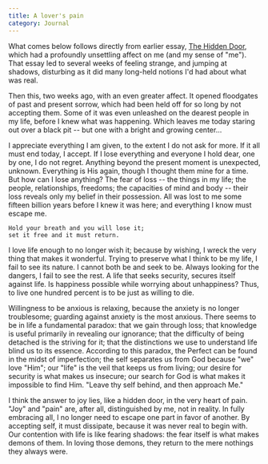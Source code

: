```yaml
---
title: A lover's pain
category: Journal
---
```


What comes below follows directly from earlier essay, [The Hidden Door](the.hidden.door),
which had a profoundly unsettling affect on me (and my sense of "me").
That essay led to several weeks of feeling strange, and jumping at
shadows, disturbing as it did many long-held notions I'd had about what
was real.

Then this, two weeks ago, with an even greater affect.  It opened
floodgates of past and present sorrow, which had been held off for so
long by not accepting them.  Some of it was even unleashed on the
dearest people in my life, before I knew what was happening.  Which
leaves me today staring out over a black pit -- but one with a bright
and growing center...

I appreciate everything I am given, to the extent I do not ask for more.
If it all must end today, I accept.  If I lose everything and everyone I
hold dear, one by one, I do not regret.  Anything beyond the present
moment is unexpected, unknown.  Everything is His again, though I
thought them mine for a time.  But how can I lose anything?  The fear of
loss -- the things in my life; the people, relationships, freedoms; the
capacities of mind and body -- their loss reveals only my belief in
their possession.  All was lost to me some fifteen billion years before
I knew it was here; and everything I know must escape me.

    Hold your breath and you will lose it;
    set it free and it must return.

I love life enough to no longer wish it; because by wishing, I wreck the
very thing that makes it wonderful.  Trying to preserve what I think to
be my life, I fail to see its nature.  I cannot both be and seek to be.
Always looking for the dangers, I fail to see the rest.  A life that
seeks security, secures itself against life.  Is happiness possible
while worrying about unhappiness?  Thus, to live one hundred percent is
to be just as willing to die.

Willingness to be anxious is relaxing, because the anxiety is no longer
troublesome; guarding against anxiety is the most anxious.  There seems
to be in life a fundamental paradox: that we gain through loss; that
knowledge is useful primarily in revealing our ignorance; that the
difficulty of being detached is the striving for it; that the
distinctions we use to understand life blind us to its essence.
According to this paradox, the Perfect can be found in the midst of
imperfection; the self separates us from God because "we" love "Him";
our "life" is the veil that keeps us from living; our desire for
security is what makes us insecure; our search for God is what makes it
impossible to find Him.  "Leave thy self behind, and then approach Me."

I think the answer to joy lies, like a hidden door, in the very heart of
pain.  "Joy" and "pain" are, after all, distinguished by me, not in
reality.  In fully embracing all, I no longer need to escape one part in
favor of another.  By accepting self, it must dissipate, because it was
never real to begin with.  Our contention with life is like fearing
shadows: the fear itself is what makes demons of them.  In loving those
demons, they return to the mere nothings they always were.


